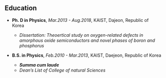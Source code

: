 ## Education
- **Ph. D in Physics**, *Mar.2013 - Aug.2018*, KAIST, Dajeon, Republic of Korea  
  - *Dissertation: Theoertical study on oxygen-related defects in amorphous oxide semiconductors and novel phases of boron and phosphorus*  

- **B.S. in Physics**, *Feb.2010 - Mar.2013*, KAIST, Daejeon, Republic of Korea  
  - ***Summa cum laude*** 
  - *Dean’s List of College of natural Sciences*  
